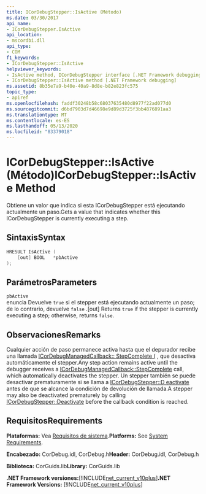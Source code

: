 ```yaml
---
title: ICorDebugStepper::IsActive (Método)
ms.date: 03/30/2017
api_name:
- ICorDebugStepper.IsActive
api_location:
- mscordbi.dll
api_type:
- COM
f1_keywords:
- ICorDebugStepper::IsActive
helpviewer_keywords:
- IsActive method, ICorDebugStepper interface [.NET Framework debugging]
- ICorDebugStepper::IsActive method [.NET Framework debugging]
ms.assetid: 8b35e7a9-b40e-40a9-8d8e-b82e823fc575
topic_type:
- apiref
ms.openlocfilehash: faddf30248b58c68037635480d8977f22ad077d0
ms.sourcegitcommit: d6bd7903d7d46698e9d89d3725f3bb4876891aa3
ms.translationtype: MT
ms.contentlocale: es-ES
ms.lasthandoff: 05/13/2020
ms.locfileid: "83379018"
---
```

# <a name="icordebugstepperisactive-method"></a><span data-ttu-id="f08ec-102">ICorDebugStepper::IsActive (Método)</span><span class="sxs-lookup"><span data-stu-id="f08ec-102">ICorDebugStepper::IsActive Method</span></span>
<span data-ttu-id="f08ec-103">Obtiene un valor que indica si esta ICorDebugStepper está ejecutando actualmente un paso.</span><span class="sxs-lookup"><span data-stu-id="f08ec-103">Gets a value that indicates whether this ICorDebugStepper is currently executing a step.</span></span>  
  
## <a name="syntax"></a><span data-ttu-id="f08ec-104">Sintaxis</span><span class="sxs-lookup"><span data-stu-id="f08ec-104">Syntax</span></span>  
  
```cpp  
HRESULT IsActive (  
    [out] BOOL   *pbActive  
);  
```  
  
## <a name="parameters"></a><span data-ttu-id="f08ec-105">Parámetros</span><span class="sxs-lookup"><span data-stu-id="f08ec-105">Parameters</span></span>  
 `pbActive`  
 <span data-ttu-id="f08ec-106">enuncia Devuelve `true` si el stepper está ejecutando actualmente un paso; de lo contrario, devuelve `false` .</span><span class="sxs-lookup"><span data-stu-id="f08ec-106">[out] Returns `true` if the stepper is currently executing a step; otherwise, returns `false`.</span></span>  
  
## <a name="remarks"></a><span data-ttu-id="f08ec-107">Observaciones</span><span class="sxs-lookup"><span data-stu-id="f08ec-107">Remarks</span></span>  
 <span data-ttu-id="f08ec-108">Cualquier acción de paso permanece activa hasta que el depurador recibe una llamada [ICorDebugManagedCallback:: StepComplete (](icordebugmanagedcallback-stepcomplete-method.md) , que desactiva automáticamente el stepper.</span><span class="sxs-lookup"><span data-stu-id="f08ec-108">Any step action remains active until the debugger receives a [ICorDebugManagedCallback::StepComplete](icordebugmanagedcallback-stepcomplete-method.md) call, which automatically deactivates the stepper.</span></span> <span data-ttu-id="f08ec-109">Un stepper también se puede desactivar prematuramente si se llama a [ICorDebugStepper::D eactivate](icordebugstepper-deactivate-method.md) antes de que se alcance la condición de devolución de llamada.</span><span class="sxs-lookup"><span data-stu-id="f08ec-109">A stepper may also be deactivated prematurely by calling [ICorDebugStepper::Deactivate](icordebugstepper-deactivate-method.md) before the callback condition is reached.</span></span>  
  
## <a name="requirements"></a><span data-ttu-id="f08ec-110">Requisitos</span><span class="sxs-lookup"><span data-stu-id="f08ec-110">Requirements</span></span>  
 <span data-ttu-id="f08ec-111">**Plataformas:** Vea [Requisitos de sistema](../../get-started/system-requirements.md).</span><span class="sxs-lookup"><span data-stu-id="f08ec-111">**Platforms:** See [System Requirements](../../get-started/system-requirements.md).</span></span>  
  
 <span data-ttu-id="f08ec-112">**Encabezado:** CorDebug.idl, CorDebug.h</span><span class="sxs-lookup"><span data-stu-id="f08ec-112">**Header:** CorDebug.idl, CorDebug.h</span></span>  
  
 <span data-ttu-id="f08ec-113">**Biblioteca:** CorGuids.lib</span><span class="sxs-lookup"><span data-stu-id="f08ec-113">**Library:** CorGuids.lib</span></span>  
  
 <span data-ttu-id="f08ec-114">**.NET Framework versiones:**[!INCLUDE[net_current_v10plus](../../../../includes/net-current-v10plus-md.md)]</span><span class="sxs-lookup"><span data-stu-id="f08ec-114">**.NET Framework Versions:** [!INCLUDE[net_current_v10plus](../../../../includes/net-current-v10plus-md.md)]</span></span>
